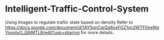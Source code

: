 # Intelligent-Traffic-Control-System
Using Images to regulate trafiic state based on density
Refer to https://docs.google.com/document/d/1AY5pnCwQq8osFGZ1vn2WTF0ne9lqYopqIuO_Q6iMTL8/edit?usp=sharing for more details.
